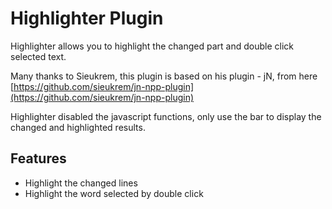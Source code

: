 # Highlighter Plugin

Highlighter allows you to highlight the changed part and double click selected text.

Many thanks to Sieukrem, this plugin is based on his plugin - jN, from here
[https://github.com/sieukrem/jn-npp-plugin](https://github.com/sieukrem/jn-npp-plugin)

Highlighter disabled the javascript functions, only use the bar to display the changed and highlighted results.

## Features
- Highlight the changed lines
- Highlight the word selected by double click

